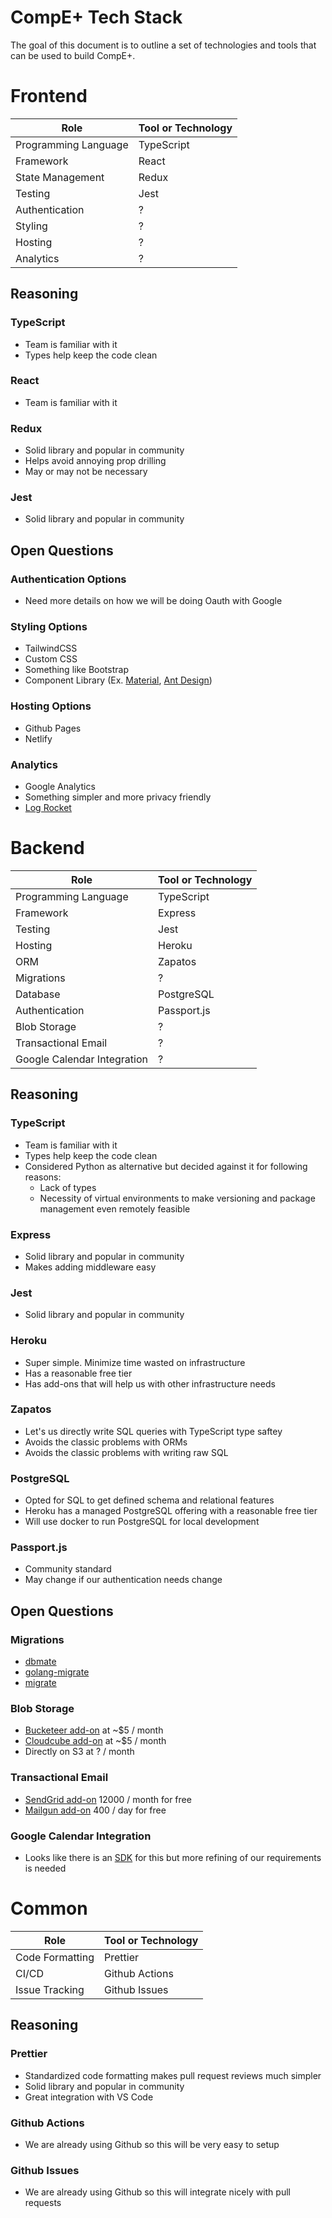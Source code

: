 # CompE+ Tech Stack

The goal of this document is to outline a set of technologies and tools that can be used to build CompE+.

# Frontend

| Role                 | Tool or Technology |
| -------------------- | ------------------ |
| Programming Language | TypeScript         |
| Framework            | React              |
| State Management     | Redux              |
| Testing              | Jest               |
| Authentication       | ?                  |
| Styling              | ?                  |
| Hosting              | ?                  |
| Analytics            | ?                  |

## Reasoning

### TypeScript

- Team is familiar with it
- Types help keep the code clean

### React

- Team is familiar with it

### Redux

- Solid library and popular in community
- Helps avoid annoying prop drilling
- May or may not be necessary

### Jest

- Solid library and popular in community

## Open Questions

### Authentication Options

- Need more details on how we will be doing Oauth with Google

### Styling Options

- TailwindCSS
- Custom CSS
- Something like Bootstrap
- Component Library (Ex. [Material](https://material-ui.com/), [Ant Design](https://ant.design/))

### Hosting Options

- Github Pages
- Netlify

### Analytics

- Google Analytics
- Something simpler and more privacy friendly
- [Log Rocket](https://logrocket.com/)

# Backend

| Role                        | Tool or Technology |
| --------------------------- | ------------------ |
| Programming Language        | TypeScript         |
| Framework                   | Express            |
| Testing                     | Jest               |
| Hosting                     | Heroku             |
| ORM                         | Zapatos            |
| Migrations                  | ?                  |
| Database                    | PostgreSQL         |
| Authentication              | Passport.js        |
| Blob Storage                | ?                  |
| Transactional Email         | ?                  |
| Google Calendar Integration | ?                  |

## Reasoning

### TypeScript

- Team is familiar with it
- Types help keep the code clean
- Considered Python as alternative but decided against it for following reasons:
  - Lack of types
  - Necessity of virtual environments to make versioning and package management even remotely feasible

### Express

- Solid library and popular in community
- Makes adding middleware easy

### Jest

- Solid library and popular in community

### Heroku

- Super simple. Minimize time wasted on infrastructure
- Has a reasonable free tier
- Has add-ons that will help us with other infrastructure needs

### Zapatos

- Let's us directly write SQL queries with TypeScript type saftey
- Avoids the classic problems with ORMs
- Avoids the classic problems with writing raw SQL

### PostgreSQL

- Opted for SQL to get defined schema and relational features
- Heroku has a managed PostgreSQL offering with a reasonable free tier
- Will use docker to run PostgreSQL for local development

### Passport.js

- Community standard
- May change if our authentication needs change

## Open Questions

### Migrations

- [dbmate](https://github.com/amacneil/dbmate)
- [golang-migrate](https://github.com/golang-migrate/migrate)
- [migrate](https://github.com/graphile/migrate?ref=hackernoon.com)

### Blob Storage

- [Bucketeer add-on](https://elements.heroku.com/addons/bucketeer) at ~$5 / month
- [Cloudcube add-on](https://elements.heroku.com/addons/cloudcube) at ~$5 / month
- Directly on S3 at ? / month

### Transactional Email

- [SendGrid add-on](https://elements.heroku.com/addons/sendgrid) 12000 / month for free
- [Mailgun add-on](https://elements.heroku.com/addons/mailgun) 400 / day for free

### Google Calendar Integration

- Looks like there is an [SDK](https://developers.google.com/calendar/quickstart/nodejs) for this but more refining of our requirements is needed

# Common

| Role            | Tool or Technology |
| --------------- | ------------------ |
| Code Formatting | Prettier           |
| CI/CD           | Github Actions     |
| Issue Tracking  | Github Issues      |

## Reasoning

### Prettier

- Standardized code formatting makes pull request reviews much simpler
- Solid library and popular in community
- Great integration with VS Code

### Github Actions

- We are already using Github so this will be very easy to setup

### Github Issues

- We are already using Github so this will integrate nicely with pull requests
